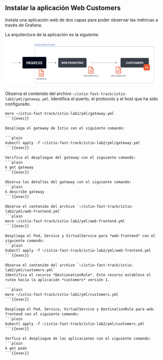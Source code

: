 ## Instalar la aplicación Web Customers

Instala una aplicación web de dos capas para poder observar las métricas a través de Grafana.

La arquitectura de la aplicación es la siguiente:

![Customers Wep Application](https://github.com/Ivan-Ferreira-GH/killercoda/blob/main/istio-fast-track/scenario2/web-frontend.png?raw=true "Customers Web Application")

Observa el contenido del archivo `~/istio-fast-track/istio-lab2/yml/gateway.yml`.
Identifica el puerto, el protocolo y el host que ha sido configurado.

```plain
more ~/istio-fast-track/istio-lab2/yml/gateway.yml
```{{exec}}

Despliega el gateway de Istio con el siguiente comando:

```plain
kubectl apply -f ~/istio-fast-track/istio-lab2/yml/gateway.yml
```{{exec}}

Verifica el despliegue del gateway con el siguiente comando:
```plain
k get gateway
```{{exec}}

Observa los detalles del gateway con el siguiente comando:
```plain
k describe gateway
```{{exec}}

Observa el contenido del archivo `~/istio-fast-track/istio-lab2/yml/web-frontend.yml`
```plain
more ~/istio-fast-track/istio-lab2/yml/web-frontend.yml
```{{exec}}

Despliega el Pod, Service y VirtualService para *web-frontend* con el siguiente comando:
```plain
kubectl apply -f ~/istio-fast-track/istio-lab2/yml/web-frontend.yml
```{{exec}}

Observa el contenido del archivo `~/istio-fast-track/istio-lab2/yml/customers.yml`
Identifica el recurso *DestionationRule*. Este recurso establece el ruteo hacia la aplicación *customers* versión 1. 

```plain
more ~/istio-fast-track/istio-lab2/yml/customers.yml
```{{exec}}

Despliega el Pod, Service, VirtualService y DestinationRule para web-frontend con el siguiente comando:
```plain
kubectl apply -f ~/istio-fast-track/istio-lab2/yml/customers.yml
```{{exec}}

Verfica el despliegue de las aplicaciones con el siguiente comando:
```plain
k get pods
```{{exec}}

